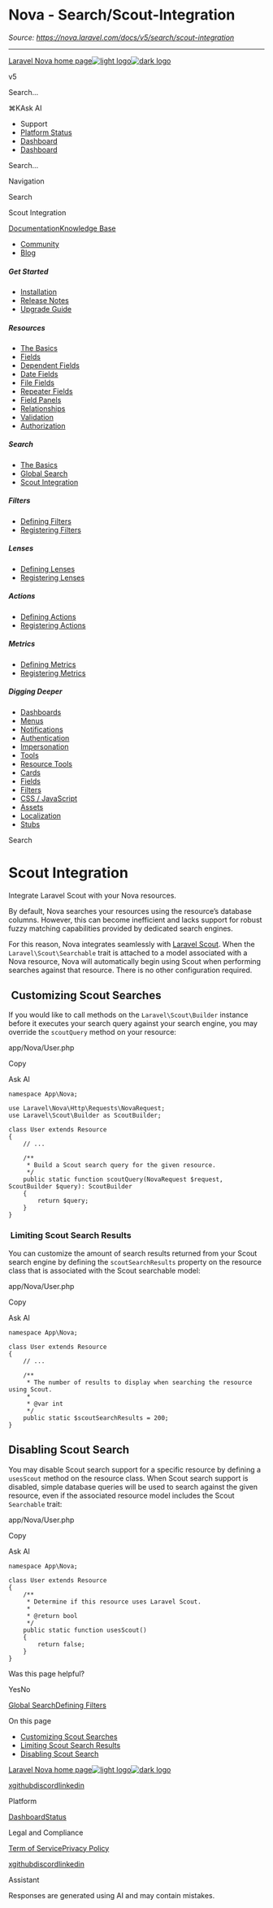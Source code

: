 # Nova - Search/Scout-Integration

*Source: https://nova.laravel.com/docs/v5/search/scout-integration*

---

[Laravel Nova home page![light logo](https://mintlify.s3.us-west-1.amazonaws.com/nova-laravel/logo/light.svg)![dark logo](https://mintlify.s3.us-west-1.amazonaws.com/nova-laravel/logo/dark.svg)](https://nova.laravel.com)

v5

Search...

⌘KAsk AI

- Support
- [Platform Status](https://status.laravel.com/)
- [Dashboard](https://nova.laravel.com)
- [Dashboard](https://nova.laravel.com)

Search...

Navigation

Search

Scout Integration

[Documentation](/docs/v5/installation)[Knowledge Base](/docs/kb/support)

- [Community](https://discord.com/invite/laravel)
- [Blog](https://blog.laravel.com/nova)

##### Get Started

- [Installation](/docs/v5/installation)
- [Release Notes](/docs/v5/releases)
- [Upgrade Guide](/docs/v5/upgrade)

##### Resources

- [The Basics](/docs/v5/resources/the-basics)
- [Fields](/docs/v5/resources/fields)
- [Dependent Fields](/docs/v5/resources/dependent-fields)
- [Date Fields](/docs/v5/resources/date-fields)
- [File Fields](/docs/v5/resources/file-fields)
- [Repeater Fields](/docs/v5/resources/repeater-fields)
- [Field Panels](/docs/v5/resources/panels)
- [Relationships](/docs/v5/resources/relationships)
- [Validation](/docs/v5/resources/validation)
- [Authorization](/docs/v5/resources/authorization)

##### Search

- [The Basics](/docs/v5/search/the-basics)
- [Global Search](/docs/v5/search/global-search)
- [Scout Integration](/docs/v5/search/scout-integration)

##### Filters

- [Defining Filters](/docs/v5/filters/defining-filters)
- [Registering Filters](/docs/v5/filters/registering-filters)

##### Lenses

- [Defining Lenses](/docs/v5/lenses/defining-lenses)
- [Registering Lenses](/docs/v5/lenses/registering-lenses)

##### Actions

- [Defining Actions](/docs/v5/actions/defining-actions)
- [Registering Actions](/docs/v5/actions/registering-actions)

##### Metrics

- [Defining Metrics](/docs/v5/metrics/defining-metrics)
- [Registering Metrics](/docs/v5/metrics/registering-metrics)

##### Digging Deeper

- [Dashboards](/docs/v5/customization/dashboards)
- [Menus](/docs/v5/customization/menus)
- [Notifications](/docs/v5/customization/notifications)
- [Authentication](/docs/v5/customization/authentication)
- [Impersonation](/docs/v5/customization/impersonation)
- [Tools](/docs/v5/customization/tools)
- [Resource Tools](/docs/v5/customization/resource-tools)
- [Cards](/docs/v5/customization/cards)
- [Fields](/docs/v5/customization/fields)
- [Filters](/docs/v5/customization/filters)
- [CSS / JavaScript](/docs/v5/customization/frontend)
- [Assets](/docs/v5/customization/assets)
- [Localization](/docs/v5/customization/localization)
- [Stubs](/docs/v5/customization/stubs)

Search

# Scout Integration

Integrate Laravel Scout with your Nova resources.

By default, Nova searches your resources using the resource’s database columns.
However, this can become inefficient and lacks support for robust fuzzy matching capabilities provided by dedicated search engines.

For this reason, Nova integrates seamlessly with [Laravel Scout](https://laravel.com/docs/scout). When the `Laravel\Scout\Searchable` trait is attached to a model associated with a Nova resource, Nova will automatically begin using Scout when performing searches against that resource. There is no other configuration required.

## [​](#customizing-scout-searches) Customizing Scout Searches

If you would like to call methods on the `Laravel\Scout\Builder` instance before it executes your search query against your search engine, you may override the `scoutQuery` method on your resource:

app/Nova/User.php

Copy

Ask AI

```
namespace App\Nova;

use Laravel\Nova\Http\Requests\NovaRequest;
use Laravel\Scout\Builder as ScoutBuilder;

class User extends Resource 
{
    // ... 

    /**
     * Build a Scout search query for the given resource.
     */
    public static function scoutQuery(NovaRequest $request, ScoutBuilder $query): ScoutBuilder
    {
        return $query;
    }
}

```

### [​](#limiting-scout-search-results) Limiting Scout Search Results

You can customize the amount of search results returned from your Scout search engine by defining the `scoutSearchResults` property on the resource class that is associated with the Scout searchable model:

app/Nova/User.php

Copy

Ask AI

```
namespace App\Nova;

class User extends Resource 
{
    // ...

    /**
     * The number of results to display when searching the resource using Scout.
     *
     * @var int
     */
    public static $scoutSearchResults = 200;
}

```

## [​](#disabling-scout-search) Disabling Scout Search

You may disable Scout search support for a specific resource by defining a `usesScout` method on the resource class. When Scout search support is disabled, simple database queries will be used to search against the given resource, even if the associated resource model includes the Scout `Searchable` trait:

app/Nova/User.php

Copy

Ask AI

```
namespace App\Nova;

class User extends Resource 
{
    /**
     * Determine if this resource uses Laravel Scout.
     *
     * @return bool
     */
    public static function usesScout()
    {
        return false;
    }
}

```

Was this page helpful?

YesNo

[Global Search](/docs/v5/search/global-search)[Defining Filters](/docs/v5/filters/defining-filters)

On this page

- [Customizing Scout Searches](#customizing-scout-searches)
- [Limiting Scout Search Results](#limiting-scout-search-results)
- [Disabling Scout Search](#disabling-scout-search)

[Laravel Nova home page![light logo](https://mintlify.s3.us-west-1.amazonaws.com/nova-laravel/logo/light.svg)![dark logo](https://mintlify.s3.us-west-1.amazonaws.com/nova-laravel/logo/dark.svg)](https://nova.laravel.com)

[x](https://x.com/laravelphp)[github](https://github.com/laravel)[discord](https://discord.com/invite/laravel)[linkedin](https://linkedin.com/company/laravel)

Platform

[Dashboard](https://nova.laravel.com/)[Status](https://status.laravel.com/)

Legal and Compliance

[Term of Service](https://nova.laravel.com/terms)[Privacy Policy](https://nova.laravel.com/privacy)

[x](https://x.com/laravelphp)[github](https://github.com/laravel)[discord](https://discord.com/invite/laravel)[linkedin](https://linkedin.com/company/laravel)

Assistant

Responses are generated using AI and may contain mistakes.